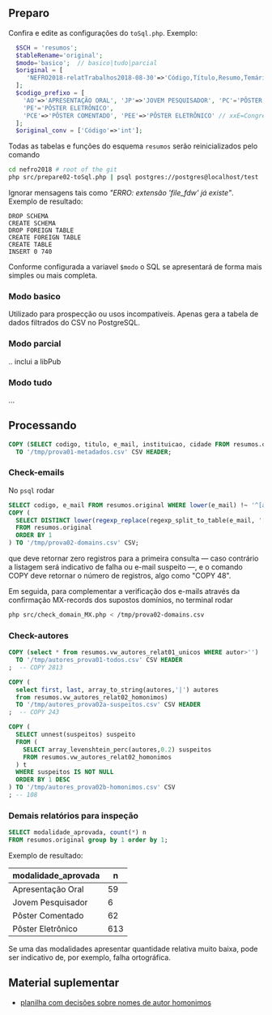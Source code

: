 
## Preparo
Confira e edite as configurações do `toSql.php`. Exemplo:

```php
  $SCH = 'resumos';
  $tableRename='original';
  $modo='basico';  // basico|tudo|parcial
  $original = [
     'NEFRO2018-relatTrabalhos2018-08-30'=>'Código,Título,Resumo,Temário,Modalidade aprovada,E-mail,Instituição,Cidade,Estado,País,Autores'
  ];
  $codigo_prefixo = [
	'AO'=>'APRESENTAÇÃO ORAL', 'JP'=>'JOVEM PESQUISADOR', 'PC'='PÔSTER COMENTADO',
	'PE'='PÔSTER ELETRÔNICO',
	'PCE'=>'PÔSTER COMENTADO', 'PEE'=>'PÔSTER ELETRÔNICO' // xxE=Congresso de Enfermagem
  ];
  $original_conv = ['Código'=>'int'];
```

Todas as tabelas e funções do esquema `resumos`  serão reinicializados pelo comando
```sh
cd nefro2018 # root of the git
php src/prepare02-toSql.php | psql postgres://postgres@localhost/test
```

Ignorar mensagens tais como *"ERRO:  extensão 'file_fdw' já existe"*. Exemplo de resultado:
```
DROP SCHEMA
CREATE SCHEMA
DROP FOREIGN TABLE
CREATE FOREIGN TABLE
CREATE TABLE
INSERT 0 740
```

Conforme configurada a variavel `$modo`  o SQL se apresentará de forma mais simples ou mais completa.

### Modo basico
Utilizado para prospecção ou usos incompativeis. Apenas gera a tabela de dados filtrados do CSV no PostgreSQL.

### Modo parcial
.. inclui a libPub

### Modo tudo
...

## Processando

```sql
COPY (SELECT codigo, titulo, e_mail, instituicao, cidade FROM resumos.original)
  TO '/tmp/prova01-metadados.csv' CSV HEADER;
```

### Check-emails

No `psql`  rodar
```SQL
SELECT codigo, e_mail FROM resumos.original WHERE lower(e_mail) !~ '^[a-z0-9_\-\.]+@';
COPY (
  SELECT DISTINCT lower(regexp_replace(regexp_split_to_table(e_mail, '[\s,;]+'), '^[^@]+@', '')) e_mail  
  FROM resumos.original
  ORDER BY 1
) TO '/tmp/prova02-domains.csv' CSV;
```
que deve retornar zero registros para a primeira
consulta &mdash; caso contrário a listagem será indicativo de falha ou e-mail suspeito &mdash;,
e o comando COPY deve retornar o número de registros, algo como "COPY 48".

Em seguida, para complementar a verificação dos e-mails através da confirmação MX-records dos supostos domínios, no terminal rodar
```sh
php src/check_domain_MX.php < /tmp/prova02-domains.csv
```

### Check-autores

```sql
COPY (select * from resumos.vw_autores_relat01_unicos WHERE autor>'')
  TO '/tmp/autores_prova01-todos.csv' CSV HEADER
;  -- COPY 2813

COPY (
  select first, last, array_to_string(autores,'|') autores
  from resumos.vw_autores_relat02_homonimos)
  TO '/tmp/autores_prova02a-suspeitos.csv' CSV HEADER
;  -- COPY 243

COPY (
  SELECT unnest(suspeitos) suspeito
  FROM (
    SELECT array_levenshtein_perc(autores,0.2) suspeitos
    FROM resumos.vw_autores_relat02_homonimos
  ) t
  WHERE suspeitos IS NOT NULL
  ORDER BY 1 DESC
) TO '/tmp/autores_prova02b-homonimos.csv' CSV
; -- 108
```

### Demais relatórios para inspeção

```sql
SELECT modalidade_aprovada, count(*) n
FROM resumos.original group by 1 order by 1;
```
Exemplo de resultado:

modalidade_aprovada |  n  
---------------------|-----
 Apresentação Oral   |  59
 Jovem Pesquisador   |   6
 Pôster Comentado    |  62
 Pôster Eletrônico   | 613

Se uma das modalidades apresentar quantidade relativa muito baixa, pode ser indicativo de, por exemplo, falha ortográfica.

## Material suplementar

* [planilha com decisões sobre nomes de autor homonimos](https://docs.google.com/spreadsheets/d/1RigbnEx8gO0p9FtH6rT6xggiBwkC0fcQvWL45iYmBUE/)
